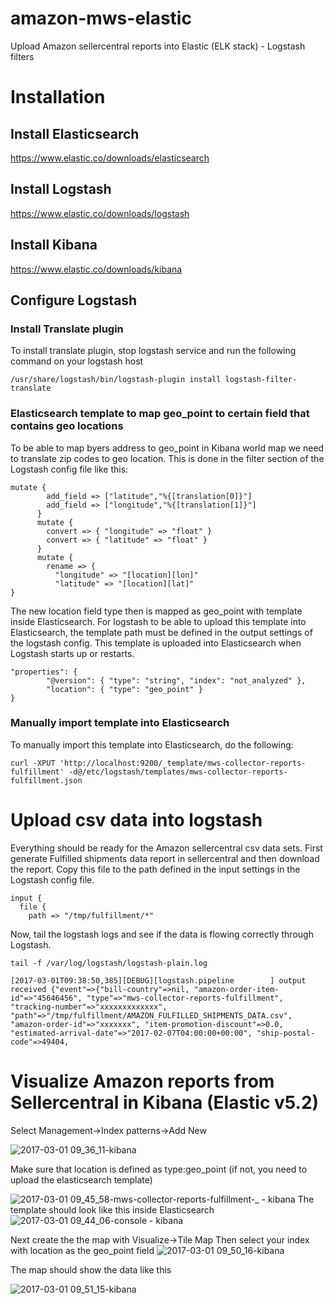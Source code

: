 # amazon-mws-elastic
Upload Amazon sellercentral reports into Elastic (ELK stack) - Logstash filters

# Installation

## Install Elasticsearch
https://www.elastic.co/downloads/elasticsearch

## Install Logstash
https://www.elastic.co/downloads/logstash

## Install Kibana
https://www.elastic.co/downloads/kibana

## Configure Logstash
### Install Translate plugin
To install translate plugin, stop logstash service and run the following command on your logstash host
```
/usr/share/logstash/bin/logstash-plugin install logstash-filter-translate
```

### Elasticsearch template to map geo_point to certain field that contains geo locations
To be able to map byers address to geo_point in Kibana world map we need to translate zip codes to geo location.
This is done in the filter section of the Logstash config file like this:

```
mutate {
        add_field => ["latitude","%{[translation[0]}"]
        add_field => ["longitude","%{[translation[1]}"]
      }
      mutate {
        convert => { "longitude" => "float" }
        convert => { "latitude" => "float" }
      }
      mutate {
        rename => {
          "longitude" => "[location][lon]"
          "latitude" => "[location][lat]"
}
```

The new location field type then is mapped as geo_point with template inside Elasticsearch. For logstash to be able to upload this template into Elasticsearch, the template path must be defined in the output settings of the logstash config. This template is uploaded into Elasticsearch when Logstash starts up or restarts.
```
"properties": {
        "@version": { "type": "string", "index": "not_analyzed" },
        "location": { "type": "geo_point" }
}
```

### Manually import template into Elasticsearch
To manually import this template into Elasticsearch, do the following:
```
curl -XPUT 'http://localhost:9200/_template/mws-collector-reports-fulfillment' -d@/etc/logstash/templates/mws-collector-reports-fulfillment.json
```

# Upload csv data into logstash
Everything should be ready for the Amazon sellercentral csv data sets.
First generate Fulfilled shipments data report in sellercentral and then download the report.
Copy this file to the path defined in the input settings in the Logstash config file.
```
input {
  file {
    path => "/tmp/fulfillment/*"
```

Now, tail the logstash logs and see if the data is flowing correctly through Logstash.
```
tail -f /var/log/logstash/logstash-plain.log

[2017-03-01T09:38:50,385][DEBUG][logstash.pipeline        ] output received {"event"=>{"bill-country"=>nil, "amazon-order-item-id"=>"45646456", "type"=>"mws-collector-reports-fulfillment", "tracking-number"=>"xxxxxxxxxxxxx", "path"=>"/tmp/fulfillment/AMAZON_FULFILLED_SHIPMENTS_DATA.csv", "amazon-order-id"=>"xxxxxxx", "item-promotion-discount"=>0.0, "estimated-arrival-date"=>"2017-02-07T04:00:00+00:00", "ship-postal-code"=>49404,
```

# Visualize Amazon reports from Sellercentral in Kibana (Elastic v5.2)
Select Management->Index patterns->Add New

![2017-03-01 09_36_11-kibana](https://cloud.githubusercontent.com/assets/3597603/23454939/d40dc566-fe65-11e6-87ac-c0958201a249.jpg)

Make sure that location is defined as type:geo_point (if not, you need to upload the elasticsearch template)

![2017-03-01 09_45_58-mws-collector-reports-fulfillment-_ - kibana](https://cloud.githubusercontent.com/assets/3597603/23454937/d40d54dc-fe65-11e6-9b3d-ee2fa0d1e754.jpg)
The template should look like this inside Elasticsearch
![2017-03-01 09_44_06-console - kibana](https://cloud.githubusercontent.com/assets/3597603/23454938/d40da3b0-fe65-11e6-9154-6b1efca29d62.jpg)

Next create the the map with Visualize->Tile Map
Then select your index with location as the geo_point field
![2017-03-01 09_50_16-kibana](https://cloud.githubusercontent.com/assets/3597603/23454940/d40e0d14-fe65-11e6-8301-050106bff1ce.jpg)

The map should show the data like this

![2017-03-01 09_51_15-kibana](https://cloud.githubusercontent.com/assets/3597603/23454936/d40d5158-fe65-11e6-9f55-0f62c716e82f.jpg)
